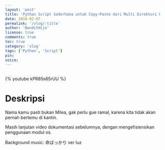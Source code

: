 ```yaml
---
layout: 'post'
title: 'Python Script Sederhana untuk Copy-Paste dari Multi Direktori Pt. 2'
date: 2018-02-07
permalink: '/vlog/:title'
author: 'BanditHijo'
license: true
comments: true
toc: true
category: 'vlog'
tags: ['Python', 'Script']
pin:
voice:
---
```


<div style="margin-top:30px;"></div>

{% youtube kPR85s65rUU %}

# Deskripsi

Nama kamu pasti bukan Milea, gak perlu gue ramal, karena kita tidak akan pernah bertemu di kantin.

Masih lanjutan video dokumentasi sebelumnya, dengan mengefisiensikan penggunaan modul os.

Background music: 命ばっかり ver luz
